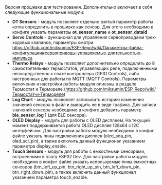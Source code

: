 Версия прошивки для тестирования.
Дополнительно включает в себя следующие функциональные модули:
* **OT Sensors** - модуль позволяет отдельно взятый параметр работы котла определить в прошивке как сенсор. Для этого необходимо в конфиге указать параметры **ot_sensor_name** и **ot_sensor_dataid**
* **Servo Controls** - функционал для управления сервоприводами трех-ходовых клапанов, параметры смотри https://github.com/miksumin/ESP-Repo/wiki/Параметры-файла-конфигурации#сервоприводы-управляемые-длительностью-импульса
* **Thermo Relays** - модуль позволяет дополнительно определить до 8 самостоятельных термостатов, управляющих реле, подключенными непосредственно к плате контроллера (GPIO Controls), либо настроенных для работы по MQTT (MQTT Controls). Параметры включения и настройки работы модуля описаны в разделе Термостат и Термореле (https://github.com/miksumin/ESP-Repo/wiki/Термостат-и-Термореле)
* **Log Chart** - модуль позволяет записывать историю изменения значений сенсора в файл и выводить ее в виде графика. Для записи значений сенсора необходимо в конфиге добавить параметр **ble_sensor_log 1** (для BLE сенсора).
* **OLED Display** - модуль для работы с OLED дисплеем. На текущий момент поддерживается работа OLED дисплея 128х64 с I2C интерфейсом. Для настройки работы модуля необходимо в конфиг файле указать пины подключения дисплея (oled_sda_pin, oled_scl_pin), а также включить данный функционал указанием параметра display_enable.
* **Touch Sensors** - модуль для работы с емкостными сенсорами, встроенными в плату ESP32 Dev. Для настройки работы модуля необходимо в конфиг файле указать используемые пины емкостных сенсоров (btn_left_up_pin, btn_right_up_pin, btn_left_down_pin, btn_right_down_pin), а также включить данный функционал указанием параметра touch_enable.
